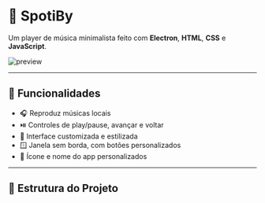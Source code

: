 # 🎵 SpotiBy

Um player de música minimalista feito com **Electron**, **HTML**, **CSS** e **JavaScript**.

![preview](./Assets/SpotBy.png)

---

## 🚀 Funcionalidades

- 🎧 Reproduz músicas locais  
- ⏯️ Controles de play/pause, avançar e voltar  
- 📀 Interface customizada e estilizada  
- 🪟 Janela sem borda, com botões personalizados  
- 💜 Ícone e nome do app personalizados  

---

## 🧩 Estrutura do Projeto

